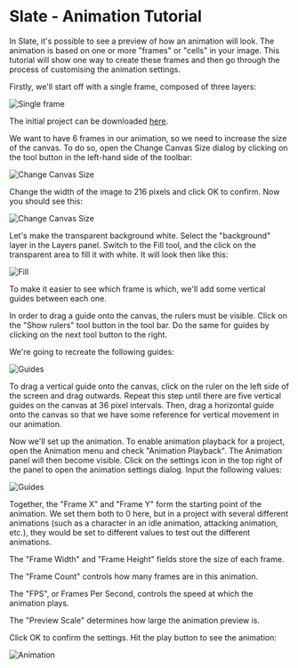 # Slate - Animation Tutorial

In Slate, it's possible to see a preview of how an animation will look. The animation is based on one or more "frames" or "cells" in your image. This tutorial will show one way to create these frames and then go through the process of customising the animation settings.

Firstly, we'll start off with a single frame, composed of three layers:

![Single frame](https://github.com/mitchcurtis/slate/blob/animation-tutorial/doc/images/slate-animation-tutorial-1.png)

The initial project can be downloaded [here](https://github.com/mitchcurtis/slate/blob/animation-tutorial/tests/manual/screenshots/resources/animation-tutorial-1.slp).

We want to have 6 frames in our animation, so we need to increase the size of the canvas. To do so, open the Change Canvas Size dialog by clicking on the tool button in the left-hand side of the toolbar:

![Change Canvas Size](https://github.com/mitchcurtis/slate/blob/animation-tutorial/doc/images/slate-animation-tutorial-1.1.png)

Change the width of the image to 216 pixels and click OK to confirm. Now you should see this:

![Change Canvas Size](https://github.com/mitchcurtis/slate/blob/animation-tutorial/doc/images/slate-animation-tutorial-2.png)

Let's make the transparent background white. Select the "background" layer in the Layers panel. Switch to the Fill tool, and the click on the transparent area to fill it with white. It will look then like this:

![Fill](https://github.com/mitchcurtis/slate/blob/animation-tutorial/doc/images/slate-animation-tutorial-2.1.png)

To make it easier to see which frame is which, we'll add some vertical guides between each one.

In order to drag a guide onto the canvas, the rulers must be visible. Click on the "Show rulers" tool button in the tool bar. Do the same for guides by clicking on the next tool button to the right.

We're going to recreate the following guides:

![Guides](https://github.com/mitchcurtis/slate/blob/animation-tutorial/doc/images/slate-animation-tutorial-2.2.png)

To drag a vertical guide onto the canvas, click on the ruler on the left side of the screen and drag outwards. Repeat this step until there are five vertical guides on the canvas at 36 pixel intervals. Then, drag a horizontal guide onto the canvas so that we have some reference for vertical movement in our animation.

Now we'll set up the animation. To enable animation playback for a project, open the Animation menu and check "Animation Playback". The Animation panel will then become visible. Click on the settings icon in the top right of the panel to open the animation settings dialog. Input the following values:

![Guides](https://github.com/mitchcurtis/slate/blob/animation-tutorial/doc/images/slate-animation-tutorial-3.png)

Together, the "Frame X" and "Frame Y" form the starting point of the animation. We set them both to 0 here, but in a project with several different animations (such as a character in an idle animation, attacking animation, etc.), they would be set to different values to test out the different animations.

The "Frame Width" and "Frame Height" fields store the size of each frame.

The "Frame Count" controls how many frames are in this animation.

The "FPS", or Frames Per Second, controls the speed at which the animation plays.

The "Preview Scale" determines how large the animation preview is.

Click OK to confirm the settings. Hit the play button to see the animation:

![Animation](https://github.com/mitchcurtis/slate/blob/animation-tutorial/doc/images/slate-animation-tutorial.gif)
